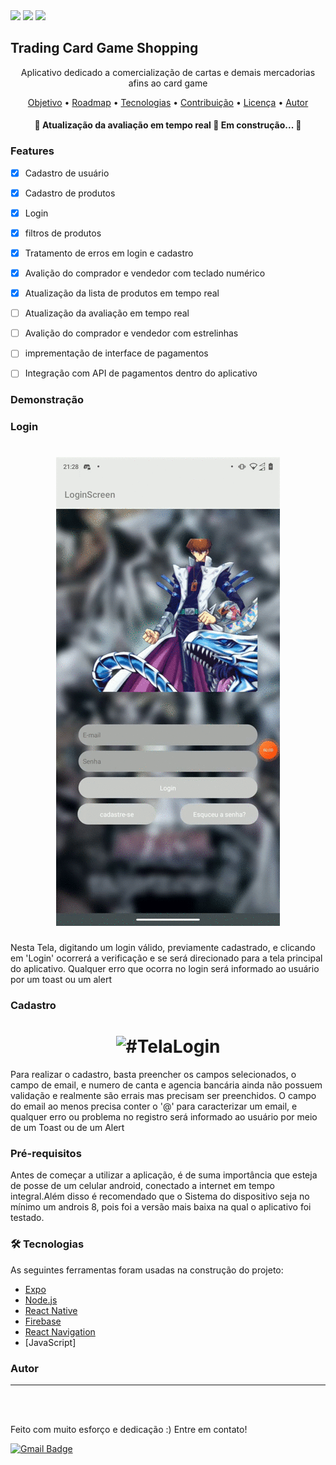 <img src="https://img.shields.io/static/v1?label=license&message=GNU&color=<COLOR>&style=<STYLE>&logo=<LOGO>"/>
<img src="https://img.shields.io/static/v1?label=Expo-CLI&message=v4.3.1&color=<COLOR>&style=<STYLE>&logo=<LOGO>"/>
<img src="https://img.shields.io/static/v1?label=npm&message=LTS&color=<COLOR>&style=<STYLE>&logo=<LOGO>"/>

## Trading Card Game Shopping
<p align="center">Aplicativo dedicado a comercialização de cartas e demais mercadorias afins ao card game</p>
<p align="center">
 <a href="#objetivo">Objetivo</a> •
 <a href="#roadmap">Roadmap</a> • 
 <a href="#tecnologias">Tecnologias</a> • 
 <a href="#contribuicao">Contribuição</a> • 
 <a href="#licenc-a">Licença</a> • 
 <a href="#autor">Autor</a>
</p>

<h4 align="center"> 
	🚧  Atualização da avaliação em tempo real 🚧 Em construção...  🚧
</h4>

### Features

- [x] Cadastro de usuário
- [x] Cadastro de produtos
- [x] Login
- [x] filtros de produtos
- [x] Tratamento de erros em login e cadastro
- [x] Avalição do comprador e vendedor com teclado numérico
- [x] Atualização da lista de produtos em tempo real
- [ ] Atualização da avaliação em tempo real
- [ ] Avalição do comprador e vendedor com estrelinhas
- [ ] imprementação de interface de pagamentos
- [ ] Integração com API de pagamentos dentro do aplicativo


### Demonstração

### Login

<h1 align="center">
  <img title="#TelaLogin" src="./assets/login.gif" />
</h1>

Nesta Tela, digitando um login válido, previamente cadastrado, e clicando em 'Login' ocorrerá a verificação e se será direcionado para a tela principal do aplicativo. Qualquer erro que ocorra no login será informado ao usuário por um toast ou um alert



### Cadastro

<h1 align="center">
  <img title="#TelaLogin" src="./assets/cadastro.gif" />
</h1>

Para realizar o cadastro, basta preencher os campos selecionados, o campo de email, e numero de canta e agencia bancária ainda não possuem validação e realmente são errais mas precisam ser preenchidos. O campo do email ao menos precisa conter o '@' para caracterizar um email, e qualquer erro ou problema no registro será informado ao usuário por meio de um Toast ou de um Alert 

### Pré-requisitos

Antes de começar a utilizar a aplicação, é de suma importância que esteja de posse de um celular android, conectado a internet em tempo integral.Além disso é recomendado que o Sistema do dispositivo seja no mínimo um androis 8, pois foi a versão mais baixa na qual o aplicativo foi testado.

### 🛠 Tecnologias

As seguintes ferramentas foram usadas na construção do projeto:

- [Expo](https://expo.io/)
- [Node.js](https://nodejs.org/en/)
- [React Native](https://reactnative.dev/)
- [Firebase](https://firebase.google.com)
- [React Navigation](https://reactnavigation.org)
- [JavaScript]


### Autor
---

<a href="https://www.instagram.com/carlosjorge0000/">
 <img style="border-radius: 50%;" src="https://instagram.ffor4-1.fna.fbcdn.net/v/t51.2885-19/s150x150/52308099_674347649650689_1909127956802830336_n.jpg?tp=1&_nc_ht=instagram.ffor4-1.fna.fbcdn.net&_nc_ohc=Qz-d8YK8Dm8AX-mVTyc&ccb=7-4&oh=d67fff940161fe7a201928bf44abec48&oe=6083E3CA&_nc_sid=7bff83" width="100px;" alt=""/>
 <br />
</a>

<a href="https://www.linkedin.com/in/carlos-jorge-de-castro-amorim-062118194/">
 <img style="border-radius: 50%;" src="https://marcas-logos.net/wp-content/uploads/2020/01/LinkedIn-fonte.jpg" width="100px;" alt=""/>
 <br />
</a>

Feito com muito esforço e dedicação :) 
Entre em contato!


[![Gmail Badge](https://img.shields.io/badge/-carlosjorge26111999@gmail.com-c14438?style=flat-square&logo=Gmail&logoColor=white&link=mailto:carlosjorge26111999@gmail.com)](carlosjorge26111999@gmail.)
